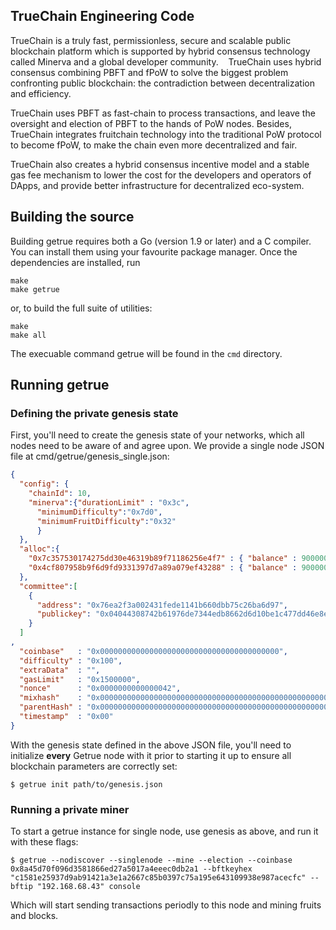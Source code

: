 ## TrueChain Engineering Code

TrueChain is a truly fast, permissionless, secure and scalable public blockchain platform which is supported by hybrid consensus technology called Minerva and a global developer community. 
 
TrueChain uses hybrid consensus combining PBFT and fPoW to solve the biggest problem confronting public blockchain: the contradiction between decentralization and efficiency. 

TrueChain uses PBFT as fast-chain to process transactions, and leave the oversight and election of PBFT to the hands of PoW nodes. Besides, TrueChain integrates fruitchain technology into the traditional PoW protocol to become fPoW, 
 to make the chain even more decentralized and fair. 
 
 TrueChain also creates a hybrid consensus incentive model and a stable gas fee mechanism to lower the cost for the developers and operators of DApps, and provide better infrastructure for decentralized eco-system. 


## Building the source


Building getrue requires both a Go (version 1.9 or later) and a C compiler.
You can install them using your favourite package manager.
Once the dependencies are installed, run

    make
    make getrue

or, to build the full suite of utilities:

    make
    make all

The execuable command getrue will be found in the `cmd` directory.

## Running getrue

### Defining the private genesis state

First, you'll need to create the genesis state of your networks, which all nodes need to be aware of
and agree upon. We provide a single node JSON file at cmd/getrue/genesis_single.json:

```json
{
  "config": {
    "chainId": 10,
    "minerva":{"durationLimit" : "0x3c",
      "minimumDifficulty":"0x7d0",
      "minimumFruitDifficulty":"0x32"
      }
  },
  "alloc":{
    "0x7c357530174275dd30e46319b89f71186256e4f7" : { "balance" : 90000000000000000000000},
    "0x4cf807958b9f6d9fd9331397d7a89a079ef43288" : { "balance" : 90000000000000000000000}
  },
  "committee":[
    {
      "address": "0x76ea2f3a002431fede1141b660dbb75c26ba6d97",
      "publickey": "0x04044308742b61976de7344edb8662d6d10be1c477dd46e8e4c433c1288442a79183480894107299ff7b0706490f1fb9c9b7c9e62ae62d57bd84a1e469460d8ac1"
    }
  ]
,
  "coinbase"   : "0x0000000000000000000000000000000000000000",
  "difficulty" : "0x100",
  "extraData"  : "",
  "gasLimit"   : "0x1500000",
  "nonce"      : "0x0000000000000042",
  "mixhash"    : "0x0000000000000000000000000000000000000000000000000000000000000000",
  "parentHash" : "0x0000000000000000000000000000000000000000000000000000000000000000",
  "timestamp"  : "0x00"
}
```

With the genesis state defined in the above JSON file, you'll need to initialize **every** Getrue node
with it prior to starting it up to ensure all blockchain parameters are correctly set:

```
$ getrue init path/to/genesis.json
```


### Running a private miner

To start a getrue instance for single node, use genesis as above, and run it with these flags:

```
$ getrue --nodiscover --singlenode --mine --election --coinbase 0x8a45d70f096d3581866ed27a5017a4eeec0db2a1 --bftkeyhex "c1581e25937d9ab91421a3e1a2667c85b0397c75a195e643109938e987acecfc" --bftip "192.168.68.43" console
```

Which will start sending transactions periodly to this node and mining fruits and blocks.
